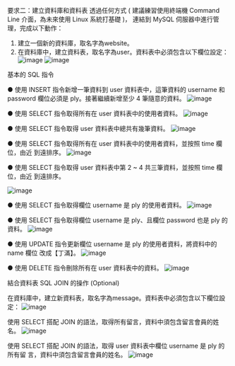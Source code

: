 ﻿
要求二：建立資料庫和資料表
透過任何方式 ( 建議練習使用終端機 Command Line 介面，為未來使用 Linux 系統打基礎 )，
連結到 MySQL 伺服器中進行管理，完成以下動作：
1. 建立一個新的資料庫，取名字為website。
2. 在資料庫中，建立資料表，取名字為user。資料表中必須包含以下欄位設定：
![image]( https://github.com/chuckytsai/homework/blob/main/week5/img/website.JPG)
![image]( https://github.com/chuckytsai/homework/blob/main/week5/img/usertable.JPG)

基本的 SQL 指令

● 使用 INSERT 指令新增一筆資料到 user 資料表中，這筆資料的 username 和
password 欄位必須是 ply。接著繼續新增至少 4 筆隨意的資料。
![image]( https://github.com/chuckytsai/homework/blob/main/week5/img/INSERT%204%2B1.JPG)

● 使用 SELECT 指令取得所有在 user 資料表中的使用者資料。
![image]( https://github.com/chuckytsai/homework/blob/main/week5/img/INSERT%204%2B1.JPG)

● 使用 SELECT 指令取得 user 資料表中總共有幾筆資料。
![image]( https://github.com/chuckytsai/homework/blob/main/week5/img/COUNT.JPG)

● 使用 SELECT 指令取得所有在 user 資料表中的使用者資料，並按照 time 欄位，由近
到遠排序。
![image]( https://github.com/chuckytsai/homework/blob/main/week5/img/orderBy.JPG)

● 使用 SELECT 指令取得 user 資料表中第 2 ~ 4 共三筆資料，並按照 time 欄位，由近
到遠排序。

![image]( https://github.com/chuckytsai/homework/blob/main/week5/img/where2-4.JPG)

● 使用 SELECT 指令取得欄位 username 是 ply 的使用者資料。
![image]( https://github.com/chuckytsai/homework/blob/main/week5/img/wherePLY.JPG)

● 使用 SELECT 指令取得欄位 username 是 ply、且欄位 password 也是 ply 的資料。
![image]( https://github.com/chuckytsai/homework/blob/main/week5/img/wherePLYandPW.JPG)

● 使用 UPDATE 指令更新欄位 username 是 ply 的使用者資料，將資料中的 name 欄位
改成【丁滿】。
![image]( https://github.com/chuckytsai/homework/blob/main/week5/img/PLY丁滿.JPG)

● 使用 DELETE 指令刪除所有在 user 資料表中的資料。
![image]( https://github.com/chuckytsai/homework/blob/main/week5/img/delete.JPG)

結合資料表 SQL JOIN 的操作 (Optional)

在資料庫中，建立新資料表，取名字為message。資料表中必須包含以下欄位設定：
![image]( https://github.com/chuckytsai/homework/blob/main/week5/img/messageTable.JPG)

使用 SELECT 搭配 JOIN 的語法，取得所有留言，資料中須包含留言會員的姓名。
![image]( https://github.com/chuckytsai/homework/blob/main/week5/img/joincontent.JPG)

使用 SELECT 搭配 JOIN 的語法，取得 user 資料表中欄位 username 是 ply 的所有留
言，資料中須包含留言會員的姓名。
![image]( https://github.com/chuckytsai/homework/blob/main/week5/img/wherePLYJOIN.JPG)

